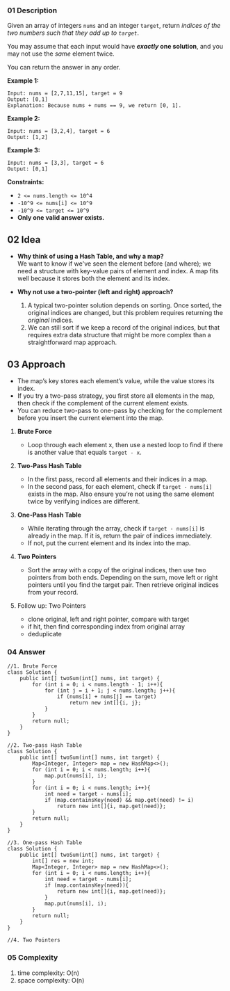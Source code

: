 ### 01 Description

Given an array of integers `nums` and an integer `target`, return *indices of the two numbers such that they add up to `target`*.

You may assume that each input would have ***exactly* one solution**, and you may not use the *same* element twice.

You can return the answer in any order.

**Example 1:**

```
Input: nums = [2,7,11,15], target = 9
Output: [0,1]
Explanation: Because nums + nums == 9, we return [0, 1].
```

**Example 2:**

```
Input: nums = [3,2,4], target = 6
Output: [1,2]
```

**Example 3:**

```
Input: nums = [3,3], target = 6
Output: [0,1]
```

**Constraints:**

- `2 <= nums.length <= 10^4`
- `-10^9 <= nums[i] <= 10^9`
- `-10^9 <= target <= 10^9`
- **Only one valid answer exists.**

## 02 Idea

- **Why think of using a Hash Table, and why a map?**  
  We want to know if we've seen the element before (and where); we need a structure with key-value pairs of element and index. A map fits well because it stores both the element and its index.

- **Why not use a two-pointer (left and right) approach?**
    1. A typical two-pointer solution depends on sorting. Once sorted, the original indices are changed, but this problem requires returning the *original* indices.
    2. We can still sort if we keep a record of the original indices, but that requires extra data structure that might be more complex than a straightforward map approach.

## 03 Approach

- The map’s key stores each element’s value, while the value stores its index.
- If you try a two-pass strategy, you first store all elements in the map, then check if the complement of the current element exists.
- You can reduce two-pass to one-pass by checking for the complement before you insert the current element into the map.


1. **Brute Force**
    - Loop through each element x, then use a nested loop to find if there is another value that equals `target - x`.

2. **Two-Pass Hash Table**
    - In the first pass, record all elements and their indices in a map.
    - In the second pass, for each element, check if `target - nums[i]` exists in the map. Also ensure you’re not using the same element twice by verifying indices are different.

3. **One-Pass Hash Table**
    - While iterating through the array, check if `target - nums[i]` is already in the map. If it is, return the pair of indices immediately.
    - If not, put the current element and its index into the map.

4. **Two Pointers**
    - Sort the array with a copy of the original indices, then use two pointers from both ends. Depending on the sum, move left or right pointers until you find the target pair. Then retrieve original indices from your record.

3. Follow up: Two Pointers
   - clone original, left and right pointer, compare with target
   - if hit, then find corresponding index from original array
   - deduplicate

### 04 Answer

```
//1. Brute Force
class Solution {
    public int[] twoSum(int[] nums, int target) {
        for (int i = 0; i < nums.length - 1; i++){
            for (int j = i + 1; j < nums.length; j++){
                if (nums[i] + nums[j] == target)
                    return new int[]{i, j};
            }
        }
        return null;
    }
}

//2. Two-pass Hash Table
class Solution {
    public int[] twoSum(int[] nums, int target) {
        Map<Integer, Integer> map = new HashMap<>();
        for (int i = 0; i < nums.length; i++){
            map.put(nums[i], i);
        }
        for (int i = 0; i < nums.length; i++){
            int need = target - nums[i];
            if (map.containsKey(need) && map.get(need) != i)
                return new int[]{i, map.get(need)};
        }
        return null;
    }
}

//3. One-pass Hash Table
class Solution {
    public int[] twoSum(int[] nums, int target) {
        int[] res = new int;
        Map<Integer, Integer> map = new HashMap<>();
        for (int i = 0; i < nums.length; i++){
            int need = target - nums[i];
            if (map.containsKey(need)){
                return new int[]{i, map.get(need)};
            }
            map.put(nums[i], i);
        }
        return null;
    }
}

//4. Two Pointers
```

### 05 Complexity

1. time complexity: O(n)
2. space complexity: O(n)
